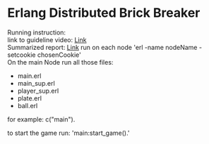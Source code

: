 # Erlang Distributed Brick Breaker

Running instruction:  
link to guideline video: [Link](https://www.loom.com/share/4c2ce631029a4e73b036102ba427cd90?sid=cbd670c2-0b6c-418f-bc2a-43214a6de7d0)  
Summarized report: [Link]([url](https://docs.google.com/document/d/1Rk0fexd1Q76Rg-UGt_GMKt1bgF1V5gjbHZdPpTChLRk/edit?usp=sharing))
run on each node 'erl -name nodeName -setcookie chosenCookie'  
On the main Node run all those files:   
  * main.erl  
  * main_sup.erl  
  * player_sup.erl  
  * plate.erl  
  * ball.erl  
  
for example: c("main").  
  
to start the game run: 'main:start_game().'  
